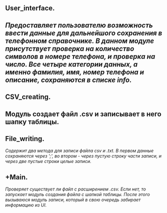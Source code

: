 ## User_interface. 
*Предоставляет пользователю возможность ввести данные для дальнейшого сохранения в телефонном справочнике. В данном модуле присутствует проверка на количество символов в номере телефона, и проверка на число. Все четыре категории данных, а именно фамилия, имя, номер телефона и описание, сохраняются в списке info.*
---
## CSV_creating. 
Модуль создает файл .csv и записывает в него шапку таблицы.
---
## File_writing. 
*Содержит два метода для записи файла csv и .txt. В первом данные сохраняются через ';', во втором - через пустую строку части записи, и через две пустые строки целые записи.*
## +Main. 
*Проверяет существует ли файл с расширением .csv. Если нет, то запускает модуль создания файла с шапкой таблицы. После этого вызываюся модуль записи, который в свою очередь забирает информацию из UI.*